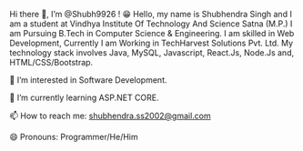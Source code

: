 Hi there 👋, I’m @Shubh9926 ! 😁
Hello, my name is Shubhendra Singh and I am a student at Vindhya Institute Of Technology And Science Satna (M.P.) 
I am Pursuing B.Tech in Computer Science & Engineering. I am skilled in Web Development, Currently I am Working in TechHarvest Solutions Pvt. Ltd. 
My technology stack involves Java, MySQL, Javascript, React.Js, Node.Js and, HTML/CSS/Bootstrap.

👀 I’m interested in Software Development.

🔭 I’m currently learning ASP.NET CORE.

📫 How to reach me: shubhendra.ss2002@gmail.com

😄 Pronouns: Programmer/He/Him

<!---
Shubh9926/Shubh9926 is a ✨ special ✨ repository because its `README.md` (this file) appears on your GitHub profile.
You can click the Preview link to take a look at your changes.
--->
